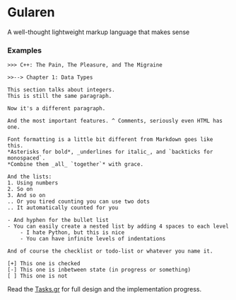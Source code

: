 # Gularen
A well-thought lightweight markup language that makes sense

### Examples
``` gr
>>> C++: The Pain, The Pleasure, and The Migraine

>>--> Chapter 1: Data Types

This section talks about integers.
This is still the same paragraph.

Now it's a different paragraph.

And the most important features. ^ Comments, seriously even HTML has one.

Font formatting is a little bit different from Markdown goes like this.
*Asterisks for bold*, _underlines for italic_, and `backticks for monospaced`.
*Combine them _all_ `together`* with grace.

And the lists:
1. Using numbers
2. So on
3. And so on
.. Or you tired counting you can use two dots
.. It automatically counted for you

- And hyphen for the bullet list
- You can easily create a nested list by adding 4 spaces to each level
    - I hate Python, but this is nice
    - You can have infinite levels of indentations

And of course the checklist or todo-list or whatever you name it.

[+] This one is checked
[-] This one is inbetween state (in progress or something)
[ ] This one is not
```

Read the [Tasks.gr](Tasks.gr) for full design and the implementation progress.
